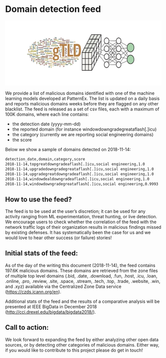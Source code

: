 # Domain detection feed

![Domain detection initiative](figures/dd_logo.jpg)

We provide a list of malicious domains identified with one of the machine learning models developed at PatternEx. The list is updated on a daily basis and reports malicious domains weeks before they are flagged on any other blacklist. The feed is released as a set of csv files, each with a maximum of 100K domains, where each line contains:
- the detection date (yyyy-mm-dd)
- the reported domain (for instance windowdowngradegreataflash[.]icu) 
- the category (currently we are reporting social engineering domains)
- the score

Below we show a sample of domains detected on 2018-11-14:

```
detection_date,domain,category,score
2018-11-14,topgreatdowngradeaflash[.]icu,social engineering,1.0
2018-11-14,upgradedowngradegreataflash[.]icu,social engineering,1.0
2018-11-14,upgradegreatdowngradeaflash[.]icu,social engineering,1.0
2018-11-14,windowdealdowngradeaflash[.]icu,social engineering,1.0
2018-11-14,windowdowngradegreataflash[.]icu,social engineering,0.9993
```

## How to use the feed? 
The feed is to be used at the user’s discretion; it can be used for any activity ranging from ML experimentation, threat hunting, or live detection. We encourage users to check whether the correlation of the feed with the network traffic logs of their organization results in malicious findings missed by existing defenses. It has systematically been the case for us and we would love to hear other success (or failure) stories! 

## Initial stats of the feed: 
As of the day of the writing this document (2018-11-14), the feed contains 197.6K malicious domains. These domains are retrieved from the zone files of multiple top level domains (.bid, .date, .download, .fun, .host, .icu, .loan, .online, .pro, .review, .site, .space, .stream, .tech, .top, .trade, .website, .win, and .xyz) available via the Centralized Zone Data service (https://czds.icann.org/en). 

Additional stats of the feed and the results of a comparative analysis will be presented at IEEE BigData in December 2018 (http://cci.drexel.edu/bigdata/bigdata2018/). 

## Call to action: 
We look forward to expanding the feed by either analyzing other open data sources, or by detecting other categories of malicious domains. Either way, if you would like to contribute to this project please do get in touch!  

